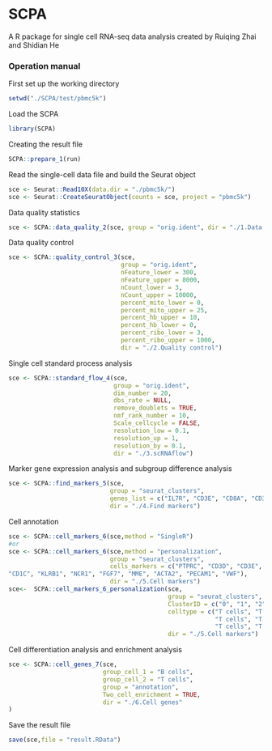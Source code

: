 # SCPA
A R package for single cell RNA-seq data analysis created by Ruiqing Zhai and Shidian He
### Operation manual

First set up the working directory

````R
setwd("./SCPA/test/pbmc5k")
````

 Load the SCPA 

````R
library(SCPA)
````

 Creating the result file 

````R
SCPA::prepare_1(run)
````

Read the single-cell data file and build the Seurat object

````R
sce <- Seurat::Read10X(data.dir = "./pbmc5k/")
sce <- Seurat::CreateSeuratObject(counts = sce, project = "pbmc5k")
````

 Data quality statistics 

````R
sce <- SCPA::data_quality_2(sce, group = "orig.ident", dir = "./1.Data quality")
````

 Data quality control 

````R
sce <- SCPA::quality_control_3(sce,
                               group = "orig.ident",
                               nFeature_lower = 300,
                               nFeature_upper = 8000,
                               nCount_lower = 3,
                               nCount_upper = 10000,
                               percent_mito_lower = 0,
                               percent_mito_upper = 25,
                               percent_hb_upper = 10,
                               percent_hb_lower = 0,
                               percent_ribo_lower = 3,
                               percent_ribo_upper = 1000,
                               dir = "./2.Quality control")
````

Single cell standard process analysis

````R
sce <- SCPA::standard_flow_4(sce,
                             group = "orig.ident",
                             dim_number = 20,
                             dbs_rate = NULL,
                             remove_doublets = TRUE,
                             nmf_rank_number = 10,
                             Scale_cellcycle = FALSE,
                             resolution_low = 0.1,
                             resolution_up = 1,
                             resolution_by = 0.1,
                             dir = "./3.scRNAflow")
````

Marker gene expression analysis and subgroup difference analysis

````R
sce <- SCPA::find_markers_5(sce,
                            group = "seurat_clusters",
                            genes_list = c("IL7R", "CD3E", "CD8A", "CD3D", "CD2"),
                            dir = "./4.Find markers")
````

Cell  annotation

````R
sce <- SCPA::cell_markers_6(sce,method = "SingleR")
#or
sce <- SCPA::cell_markers_6(sce,method = "personalization",
                            group = "seurat_clusters",
                            cells_markers = c("PTPRC", "CD3D", "CD3E", "CD4", "CD8A", "CD19", "CD79A", "MS4A1","IGHG1", "MZB1", "SDC1", "CD68", "CD163", "CD14", "LAMP3", "IDO1", "IDO2", "CD1E",
"CD1C", "KLRB1", "NCR1", "FGF7", "MME", "ACTA2", "PECAM1", "VWF"),
                            dir = "./5.Cell markers")
sce<-  SCPA::cell_markers_6_personalization(sce,
                                            group = "seurat_clusters",
                                            ClusterID = c("0", "1", "2", "3", "4", "5", "6", "7", "8", "9", "10", "11", "12", "13", "14", "15", "16"),
                                            celltype = c("T cells", "T cells", "T cells", "B cells", "T cells", "Monocyte",
                                                         "T cells", "T cells", "B cells", "NK cells","T cells", "T cells",
                                                         "T cells", "T cells", "Monocyte","T cells", "T cells"),
                                            dir = "./5.Cell markers")
````

Cell differentiation analysis and enrichment analysis

````R
sce <- SCPA::cell_genes_7(sce,
                          group_cell_1 = "B cells",
                          group_cell_2 = "T cells",
                          group = "annotation",
                          Two_cell_enrichment = TRUE,
                          dir = "./6.Cell genes"
)
````

 Save the result file 

````R
save(sce,file = "result.RData")
````

